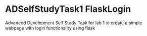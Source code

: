 # ADSelfStudyTask1 FlaskLogin
 Advanced Development Self Study Task for lab 1 to create a simple webpage with login functionality using flask
